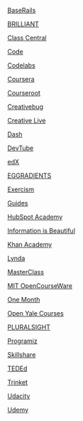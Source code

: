 <p>
<a href="https://www.baserails.com/">BaseRails</a>
</p>
<p>
<a href="https://brilliant.org/courses/?tour=true">BRILLIANT</a>
</p>
<p>
<a href="https://www.classcentral.com/report/">Class Central</a>
</p>
<p>
<a href="https://code.org/">Code</a>
</p>
<p>
<a href="https://codelabs.developers.google.com/">Codelabs</a>
</p>
<p>
<a href="https://www.coursera.org/">Coursera</a>
</p>
<p>
<a href="https://courseroot.com/courses/subjects/">Courseroot</a>
</p>
<p>
<a href="https://www.creativebug.com/">Creativebug</a>
</p>
<p>
<a href="https://www.creativelive.com/">Creative Live</a>
</p>
<p>
<a href="https://dash.generalassemb.ly/">Dash</a>
</p>
<p>
<a href="https://dev.tube/">DevTube</a>
</p>
<p>
<a href="https://www.edx.org/">edX</a>
</p>
<p>
<a href="https://www.eggradients.com/free-online-ebook">EGGRADIENTS</a>
</p>
<p>
<a href="https://exercism.io/">Exercism</a>
</p>
<p>
<a href="https://guides.co/">Guides</a>
</p>
<p>
<a href="https://academy.hubspot.com/">HubSpot Academy</a>
</p>
<p>
<a href="https://informationisbeautiful.net/">Information is Beautiful</a>
</p>
<p>
<a href="https://www.khanacademy.org/">Khan Academy</a>
</p>
<p>
<a href="https://www.lynda.com/">Lynda</a>
</p>
<p>
<a href="https://www.masterclass.com/#/">MasterClass</a>
</p>
<p>
<a href="https://ocw.mit.edu/index.htm">MIT OpenCourseWare</a>
</p>
<p>
<a href="https://onemonth.com/">One Month</a>
</p>
<p>
<a href="https://oyc.yale.edu/courses">Open Yale Courses</a>
</p>
<p>
<a href="https://www.pluralsight.com/">PLURALSIGHT</a>
</p>
<p>
<a href="https://www.programiz.com/">Programiz</a>
</p>
<p>
<a href="https://www.skillshare.com/">Skillshare</a>
</p>
<p>
<a href="https://ed.ted.com/">TEDEd</a>
</p>
<p>
<a href="https://trinket.io/">Trinket</a>
</p>
<p>
<a href="https://www.udacity.com/">Udacity</a>
</p>
<p>
<a href="https://www.udemy.com/">Udemy</a>
</p>
